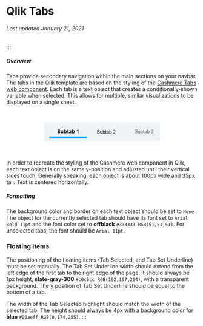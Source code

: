 # Qlik Tabs

###### Last updated January 21, 2021

:::

##### Overview

Tabs provide secondary navigation within the main sections on your navbar.
The tabs in the Qlik template are based on the styling of the [Cashmere Tabs web component](/web/components/tabs/examples).
Each tab is a text object that creates a conditionally-shown variable when selected. This allows for multiple, similar visualizations to be displayed on a single sheet.

<div style="text-align:center"><br>

![Qlik Tabs](./assets/analytics/qlik/qlik-selected.png "Qlik Tabs")

</div><br>

In order to recreate the styling of the Cashmere web component in Qlik, each text object is on the same y-position and adjusted until their vertical sides touch. Generally speaking, each object is about 100px wide and 35px tall. Text is centered horizontally.

##### Formatting
The background color and border on each text object should be set to `None`.
The object for the currently selected tab should have its font set to `Arial Bold 11pt` and the font color set to **offblack** `#333333 RGB(51,51,51)`. 
For unselected tabs, the font should be `Arial 11pt`.

### Floating Items

The positioning of the floating items (Tab Selected, and Tab Set Underline) must be set manually.
The Tab Set Underline width should extend from the left edge of the first tab to the right edge of the page.
It should always be 1px height, **slate-gray-300** `#c0c5cc RGB(192,197,204)`, with a transparent background.
The y position of Tab Set Underline should be equal to the bottom of a tab.

The width of the Tab Selected highlight should match the width of the selected tab.
The height should always be 4px with a background color for **blue** `#00aeff RGB(0,174,255)`.
:::